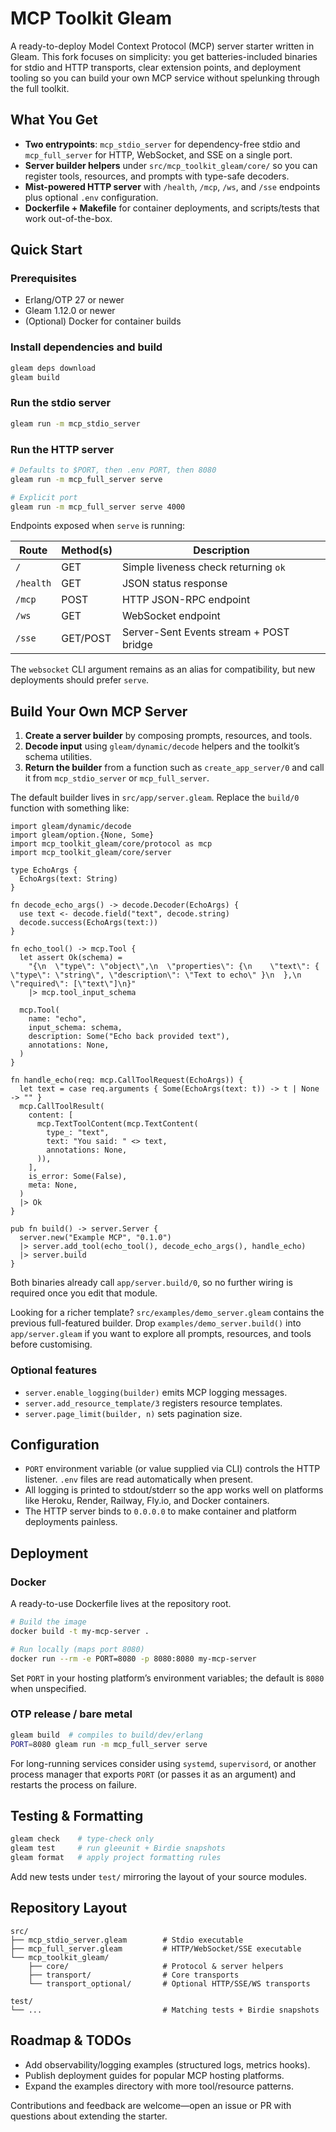# MCP Toolkit Gleam

A ready-to-deploy Model Context Protocol (MCP) server starter written in Gleam. This fork focuses on simplicity: you get batteries-included binaries for stdio and HTTP transports, clear extension points, and deployment tooling so you can build your own MCP service without spelunking through the full toolkit.

## What You Get

- **Two entrypoints**: `mcp_stdio_server` for dependency-free stdio and `mcp_full_server` for HTTP, WebSocket, and SSE on a single port.
- **Server builder helpers** under `src/mcp_toolkit_gleam/core/` so you can register tools, resources, and prompts with type-safe decoders.
- **Mist-powered HTTP server** with `/health`, `/mcp`, `/ws`, and `/sse` endpoints plus optional `.env` configuration.
- **Dockerfile + Makefile** for container deployments, and scripts/tests that work out-of-the-box.

## Quick Start

### Prerequisites

- Erlang/OTP 27 or newer
- Gleam 1.12.0 or newer
- (Optional) Docker for container builds

### Install dependencies and build

```bash
gleam deps download
gleam build
```

### Run the stdio server

```bash
gleam run -m mcp_stdio_server
```

### Run the HTTP server

```bash
# Defaults to $PORT, then .env PORT, then 8080
gleam run -m mcp_full_server serve

# Explicit port
gleam run -m mcp_full_server serve 4000
```

Endpoints exposed when `serve` is running:

| Route   | Method(s) | Description |
|---------|-----------|-------------|
| `/`     | GET       | Simple liveness check returning `ok` |
| `/health` | GET     | JSON status response |
| `/mcp`  | POST      | HTTP JSON-RPC endpoint |
| `/ws`   | GET       | WebSocket endpoint |
| `/sse`  | GET/POST  | Server-Sent Events stream + POST bridge |

The `websocket` CLI argument remains as an alias for compatibility, but new deployments should prefer `serve`.

## Build Your Own MCP Server

1. **Create a server builder** by composing prompts, resources, and tools.
2. **Decode input** using `gleam/dynamic/decode` helpers and the toolkit’s schema utilities.
3. **Return the builder** from a function such as `create_app_server/0` and call it from `mcp_stdio_server` or `mcp_full_server`.

The default builder lives in `src/app/server.gleam`. Replace the `build/0` function with something like:

```gleam
import gleam/dynamic/decode
import gleam/option.{None, Some}
import mcp_toolkit_gleam/core/protocol as mcp
import mcp_toolkit_gleam/core/server

type EchoArgs {
  EchoArgs(text: String)
}

fn decode_echo_args() -> decode.Decoder(EchoArgs) {
  use text <- decode.field("text", decode.string)
  decode.success(EchoArgs(text:))
}

fn echo_tool() -> mcp.Tool {
  let assert Ok(schema) =
    "{\n  \"type\": \"object\",\n  \"properties\": {\n    \"text\": { \"type\": \"string\", \"description\": \"Text to echo\" }\n  },\n  \"required\": [\"text\"]\n}"
    |> mcp.tool_input_schema

  mcp.Tool(
    name: "echo",
    input_schema: schema,
    description: Some("Echo back provided text"),
    annotations: None,
  )
}

fn handle_echo(req: mcp.CallToolRequest(EchoArgs)) {
  let text = case req.arguments { Some(EchoArgs(text: t)) -> t | None -> "" }
  mcp.CallToolResult(
    content: [
      mcp.TextToolContent(mcp.TextContent(
        type_: "text",
        text: "You said: " <> text,
        annotations: None,
      )),
    ],
    is_error: Some(False),
    meta: None,
  )
  |> Ok
}

pub fn build() -> server.Server {
  server.new("Example MCP", "0.1.0")
  |> server.add_tool(echo_tool(), decode_echo_args(), handle_echo)
  |> server.build
}
```

Both binaries already call `app/server.build/0`, so no further wiring is required once you edit that module.

Looking for a richer template? `src/examples/demo_server.gleam` contains the previous full-featured builder. Drop `examples/demo_server.build()` into `app/server.gleam` if you want to explore all prompts, resources, and tools before customising.

### Optional features

- `server.enable_logging(builder)` emits MCP logging messages.
- `server.add_resource_template/3` registers resource templates.
- `server.page_limit(builder, n)` sets pagination size.

## Configuration

- `PORT` environment variable (or value supplied via CLI) controls the HTTP listener. `.env` files are read automatically when present.
- All logging is printed to stdout/stderr so the app works well on platforms like Heroku, Render, Railway, Fly.io, and Docker containers.
- The HTTP server binds to `0.0.0.0` to make container and platform deployments painless.

## Deployment

### Docker

A ready-to-use Dockerfile lives at the repository root.

```bash
# Build the image
docker build -t my-mcp-server .

# Run locally (maps port 8080)
docker run --rm -e PORT=8080 -p 8080:8080 my-mcp-server
```

Set `PORT` in your hosting platform’s environment variables; the default is `8080` when unspecified.

### OTP release / bare metal

```bash
gleam build  # compiles to build/dev/erlang
PORT=8080 gleam run -m mcp_full_server serve
```

For long-running services consider using `systemd`, `supervisord`, or another process manager that exports `PORT` (or passes it as an argument) and restarts the process on failure.

## Testing & Formatting

```bash
gleam check    # type-check only
gleam test     # run gleeunit + Birdie snapshots
gleam format   # apply project formatting rules
```

Add new tests under `test/` mirroring the layout of your source modules.

## Repository Layout

```
src/
├── mcp_stdio_server.gleam        # Stdio executable
├── mcp_full_server.gleam         # HTTP/WebSocket/SSE executable
└── mcp_toolkit_gleam/
    ├── core/                     # Protocol & server helpers
    ├── transport/                # Core transports
    └── transport_optional/       # Optional HTTP/SSE/WS transports

test/
└── ...                           # Matching tests + Birdie snapshots
```

## Roadmap & TODOs

- Add observability/logging examples (structured logs, metrics hooks).
- Publish deployment guides for popular MCP hosting platforms.
- Expand the examples directory with more tool/resource patterns.

Contributions and feedback are welcome—open an issue or PR with questions about extending the starter.
